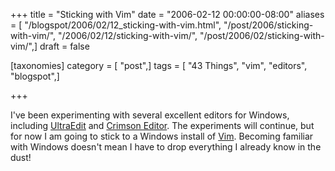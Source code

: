 +++
title = "Sticking with Vim"
date = "2006-02-12 00:00:00-08:00"
aliases = [ "/blogspot/2006/02/12_sticking-with-vim.html", "/post/2006/sticking-with-vim/", "/2006/02/12/sticking-with-vim/", "/post/2006/02/sticking-with-vim/",]
draft = false

[taxonomies]
category = [ "post",]
tags = [ "43 Things", "vim", "editors", "blogspot",]

+++

[UltraEdit]: http://www.ultraedit.com
[Crimson Editor]: http://www.crimsoneditor.com
[Vim]: http://www.vim.org

I've been experimenting with several excellent editors for Windows, including [UltraEdit] and [Crimson Editor].
The experiments will continue, but for now I am going to stick to a Windows install of [Vim].
Becoming familiar with Windows doesn't mean I have to drop everything I already know in the dust!